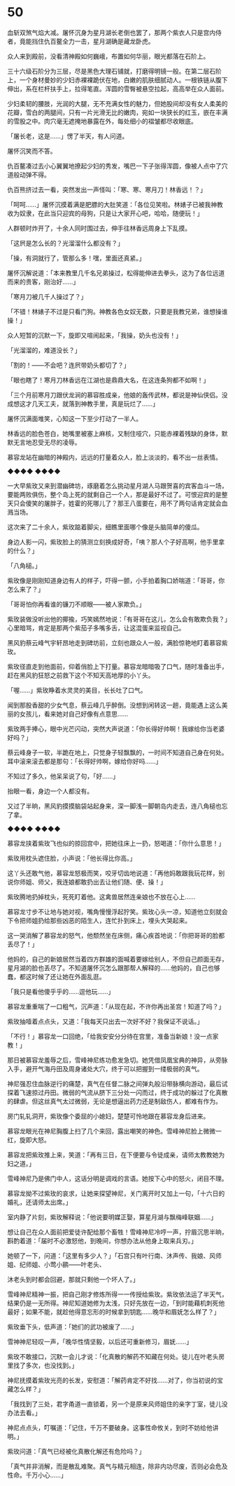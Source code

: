# 50

血斩双煞气焰大减。屠怀沉身为星月湖长老倒也罢了，那两个紫衣人只是宫内侍者，竟能挡住仇百鳌全力一击，星月湖确是藏龙卧虎。

众人来到殿前，没看清神殿如何巍峨，布置如何华丽，眼光都落在石阶上。

三十六级石阶分为三层，尽是黑色大理石铺就，打磨得明镜一般。在第二层石阶上，一个身材曼妙的少妇赤裸裸跪伏在地，白嫩的肌肤细腻动人。一根铁链从腹下伸出，系在栏杆扶手上，拉得笔直。浑圆的雪臀被悬空拉起，高高举在众人面前。

少妇柔韧的腰肢，光润的大腿，无不充满女性的魅力，但她股间却没有女人柔美的花瓣，雪白的两腿间，只有一片光滑无比的嫩肉，宛如一块狭长的红玉，嵌在丰满的雪股之中。肉穴毫无遮掩地暴露在外，每处细小的褶皱都尽收眼底。

「屠长老，这是……」愣了半天，有人问道。

屠怀沉笑而不答。

仇百鳌凑过去小心翼翼地撩起少妇的秀发，嘴巴一下子张得浑圆，像被人点中了穴道般动弹不得。

仇百熊挤过去一看，突然发出一声怪叫：「寒、寒、寒月刀！林香远！？」

「呵呵……」屠怀沉摸着满是肥膘的大肚笑道：「各位见笑啦。林婊子已被我神教收为奴隶，在此当只迎宾的母狗，只是让大家开心吧，哈哈，随便玩！」

人群顿时炸开了，十余人同时围过去，伸手往林香远周身上下乱摸。

「这屄是怎么长的？光溜溜什么都没有？」

「操，有洞就行了，管那么多！嘿，里面还真紧。」

屠怀沉解说道：「本来教里几千名兄弟操过，松得能伸进去拳头，这为了各位远道而来的贵客，刚治好……」

「寒月刀被几千人操过了？」

「不错！林婊子不过是只看门狗。神教各色女奴无数，只要是我教兄弟，谁想操谁操！」

众人短暂的沉默一下，旋即又喧闹起来，「我操，奶头也没有！」

「光溜溜的，难道没长？」

「割的！——不会吧？连屄带奶头都切了？」

「眼也瞎了！寒月刀林香远在江湖也是鼎鼎大名，在这连条狗都不如啊！」

「三个月前寒月刀跟伏龙涧的慕容胜成亲，他娘的轰传武林，都说是神仙侠侣。没成想这才几天工夫，就落到神教手里，真是玩烂了……」

屠怀沉满面堆笑，心知这一下至少打动了一半人。

林香远的脸色苍白，她嘴里被塞上麻核，又制住哑穴，只能赤裸着残缺的身体，默默无言地忍受无尽的凌辱。

慕容龙站在幽暗的神殿内，远远的打量着众人，脸上淡淡的，看不出一丝表情。

◆◆◆◆ ◆◆◆◆

一大早紫玫又来到潜幽碑坊，琢磨着怎么挑动星月湖人马跟贺喜的宾客血斗一场，要能两败俱伤，整个岛上死的就剩自己一个人，那是最好不过了。可恨迎宾的是整天只会傻笑的屠胖子，姓霍的死哪儿了？那王八蛋要在，用不了两句话肯定就会血溅当场。

这次来了二十余人，紫玫踮着脚尖，细瞧里面哪个像是头脑简单的傻瓜。

身边人影一闪，紫玫脸上的猜测立刻换成好奇，「咦？那人个子好高啊，他手里拿的什么？」

「八角槌。」

紫玫像是刚刚知道身边有人的样子，吓得一颤，小手拍着胸口娇喘道：「哥哥，你怎么来了？」

「哥哥怕你再看谁的镰刀不顺眼——被人家欺负。」

紫玫装做没听出他的揶揄，巧笑嫣然地说：「有哥哥在这儿，怎么会有敢欺负我？」心里暗骂，肯定是那两个紫茄子多嘴多舌，让这混蛋来监视自己。

黑风豹蔡云峰气宇轩昂地走到碑坊前，立刻也跟众人一般，满脸惊艳地盯着慕容紫玫。

紫玫径直走到他面前，仰着俏脸上下打量。慕容龙暗暗吸了口气，随时准备出手，赶在黑风豹狂怒之前救下这个不知天高地厚的小丫头。

「喔……」紫玫睁着水灵灵的美目，长长吐了口气。

闻到那股香甜的少女气息，蔡云峰几乎醉倒。没想到闲转这一趟，竟能遇上这么美丽的女孩儿，看来她对自己好像有点意思……

紫玫两手捧心，眼中光芒闪动，突然大声说道：「你长得好帅啊！我嫁给你当老婆好吗？」

蔡云峰身子一软，半跪在地上，只觉身子轻飘飘的，一时间不知道自己身在何处。耳中滚来滚去都是那句：「长得好帅啊，嫁给你好吗……」

不知过了多久，他呆呆说了句，「好……」

抬眼一看，身边一个人都没有。

又过了半晌，黑风豹摸摸脑袋站起身来，深一脚浅一脚朝岛内走去，连八角槌也忘了拿。

◆◆◆◆ ◆◆◆◆

慕容龙挟着紫玫飞也似的掠回宫中，把她往床上一扔，怒喝道：「你什么意思！」

紫玫用枕头遮住脸，小声说：「他长得比你高。」

这丫头还敢气他，慕容龙怒极而笑，咬牙切齿地说道：「再他妈敢跟我玩花样，别说你师姐、师父，我连娘都敢扔出去让他们随、便、操！」

紫玫腾地扔掉枕头，死死盯着他。这禽兽居然连亲娘也不放在心上……

慕容龙寸步不让地与她对视，嘴角慢慢浮起狞笑。紫玫心头一凉，知道他立刻就会下令把师姐扔给那些凶恶的陌生人，连忙扑到床上，埋头大哭起来。

这一哭消解了慕容龙的怒气，他颓然坐在床侧，痛心疾首地说：「你把哥哥的脸都丢尽了！」

他妈的，自己的新娘居然当着四方群雄的面喊着要嫁给别人，不但自己颜面无存，星月湖的脸也丢尽了。不知道屠怀沉怎么跟那帮人解释的……他妈的，自己也够蠢，都这时候了还让她在外面乱逛。

「我只是看他傻乎乎的……逗他玩……」

慕容龙重重喘了一口粗气，沉声道：「从现在起，不许你再出圣宫！知道了吗？」

紫玫抽噎着点点头，又道：「我每天只出去一次好不好？我保证不说话。」

「不行！」慕容龙一口回绝，「给我安安分分待在宫里，准备当新娘！没一点家教！」

那日被慕容龙羞辱之后，雪峰神尼练功愈发急切。她凭借凤凰宝典的神异，从旁脉入手，避开气海丹田及周身诸处大穴，终于可以把握到一缕极弱的真气。

神尼强忍住血脉逆行的痛楚，真气在任督二脉之间弹丸般沿带脉横向游动，最后试探着飞速掠过丹田。微弱的气流从脐下三分处一闪而过，终于成功的躲过了化真散的肆虐。但这丝真气太过微弱，无论是想逼出药力还是制敌伤人，都难有作为。

房门轧轧洞开，紫玫像个委屈的小媳妇，楚楚可怜地跟在慕容龙身后进来。

慕容龙眼光在神尼胸腹上扫了几个来回，露出嘲笑的神色。雪峰神尼脸上微微一红，旋即大怒。

慕容龙把紫玫推上来，笑道：「再有三日，在下便要与令徒成亲，请师太教教她为妇之道。」

雪峰神尼乃是佛门中人，这话分明是调戏的言语。她按下心中的怒火，闭目不理。

慕容龙拗不过紫玫的哀求，让她来探望神尼，关门离开时又加上一句，「十六日的婚礼，还请师太出席。」

室内静了片刻，紫玫解释说：「他说要明媒正娶，算星月湖与飘梅峰联姻……」

想让自己在众人面前把爱徒许配给那个畜牲！雪峰神尼冷哼一声，拧眉沉思半晌，斟酌着道：「届时不必激怒他，到晚间，你想办法从他身上取来兵刃。」

她顿了一下，问道：「这里有多少人？」「石宫只有叶行南、沐声传、我娘、风师姐、纪师姐、小莺小鹂——叶老头、

沐老头到时都会回避，那就只剩他一个坏人了。」

雪峰神尼精神一振，把自己刚才修炼所得一一传授给紫玫。紫玫依法运了半天气，结果仍是一无所得。神尼知道她修为太浅，只好先放在一边，「到时能藉机刺死他最好；如果不能，就趁他得意忘形的时候拿到钥匙……晚华和眉妩怎么样了？」

紫玫垂下头，低声道：「她们的武功被废了……」

雪神神尼轻叹一声，「晚华性情坚毅，以后还可重新修习，眉妩……」

紫玫不敢接口，沉默一会儿才说：「化真散的解药不知藏在何处。徒儿在叶老头房里找了多次，也没找到。」

神尼抚摸着紫玫光亮的长发，安慰道：「解药肯定不好找……对了，你当初说的宝藏怎么样？」

「我找到了三处，君字甬道一直锁着，另一个是原来风师姐住的亲字丁室，徒儿没办法去看。」

神尼点点头，叮嘱道：「记住，千万不要破身。这事性命攸关，到时不妨给他讲明。」

紫玫问道：「真气已经被化真散化解还有危险吗？」

「真气并非消解，而是散乱难聚。真气与精元相连，除非内功尽废，否则必会危及性命。千万小心……」
